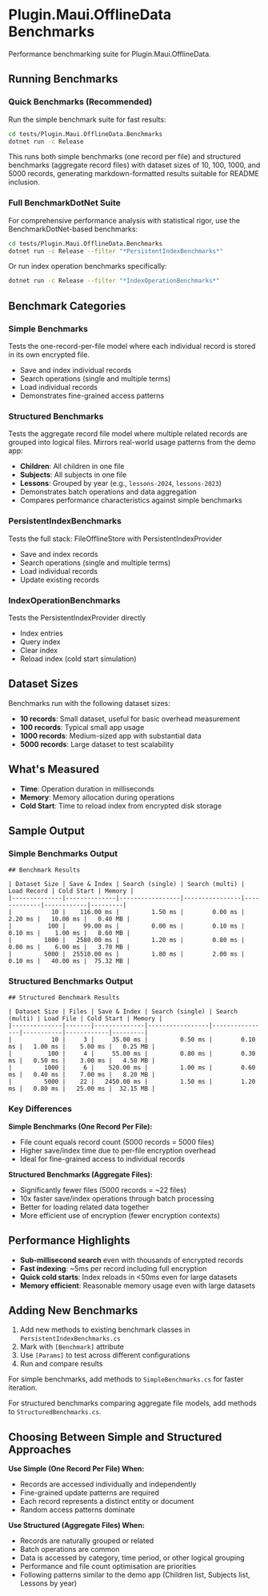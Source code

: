 # Plugin.Maui.OfflineData Benchmarks

Performance benchmarking suite for Plugin.Maui.OfflineData.

## Running Benchmarks

### Quick Benchmarks (Recommended)

Run the simple benchmark suite for fast results:

```bash
cd tests/Plugin.Maui.OfflineData.Benchmarks
dotnet run -c Release
```

This runs both simple benchmarks (one record per file) and structured benchmarks (aggregate record files) with dataset sizes of 10, 100, 1000, and 5000 records, generating markdown-formatted results suitable for README inclusion.

### Full BenchmarkDotNet Suite

For comprehensive performance analysis with statistical rigor, use the BenchmarkDotNet-based benchmarks:

```bash
cd tests/Plugin.Maui.OfflineData.Benchmarks
dotnet run -c Release --filter "*PersistentIndexBenchmarks*"
```

Or run index operation benchmarks specifically:

```bash
dotnet run -c Release --filter "*IndexOperationBenchmarks*"
```

## Benchmark Categories

### Simple Benchmarks
Tests the one-record-per-file model where each individual record is stored in its own encrypted file.
- Save and index individual records
- Search operations (single and multiple terms)
- Load individual records
- Demonstrates fine-grained access patterns

### Structured Benchmarks
Tests the aggregate record file model where multiple related records are grouped into logical files. Mirrors real-world usage patterns from the demo app:
- **Children**: All children in one file
- **Subjects**: All subjects in one file
- **Lessons**: Grouped by year (e.g., `lessons-2024`, `lessons-2023`)
- Demonstrates batch operations and data aggregation
- Compares performance characteristics against simple benchmarks

### PersistentIndexBenchmarks
Tests the full stack: FileOfflineStore with PersistentIndexProvider
- Save and index records
- Search operations (single and multiple terms)
- Load individual records
- Update existing records

### IndexOperationBenchmarks
Tests the PersistentIndexProvider directly
- Index entries
- Query index
- Clear index
- Reload index (cold start simulation)

## Dataset Sizes

Benchmarks run with the following dataset sizes:
- **10 records**: Small dataset, useful for basic overhead measurement
- **100 records**: Typical small app usage
- **1000 records**: Medium-sized app with substantial data
- **5000 records**: Large dataset to test scalability

## What's Measured

- **Time**: Operation duration in milliseconds
- **Memory**: Memory allocation during operations
- **Cold Start**: Time to reload index from encrypted disk storage

## Sample Output

### Simple Benchmarks Output

```
## Benchmark Results

| Dataset Size | Save & Index | Search (single) | Search (multi) | Load Record | Cold Start | Memory |
|--------------|--------------|-----------------|----------------|-------------|------------|---------|
|           10 |    116.00 ms |         1.50 ms |        0.00 ms |     2.20 ms |   10.00 ms |   0.40 MB |
|          100 |     99.00 ms |         0.00 ms |        0.10 ms |     0.10 ms |    1.00 ms |   8.60 MB |
|         1000 |   2580.00 ms |         1.20 ms |        0.80 ms |     0.00 ms |    6.00 ms |   3.70 MB |
|         5000 |  25510.00 ms |         1.80 ms |        2.00 ms |     0.10 ms |   40.00 ms |  75.32 MB |
```

### Structured Benchmarks Output

```
## Structured Benchmark Results

| Dataset Size | Files | Save & Index | Search (single) | Search (multi) | Load File | Cold Start | Memory |
|--------------|-------|--------------|-----------------|----------------|-----------|------------|---------|
|           10 |     3 |     35.00 ms |         0.50 ms |        0.10 ms |   1.00 ms |    5.00 ms |   0.25 MB |
|          100 |     4 |     55.00 ms |         0.80 ms |        0.30 ms |   0.50 ms |    3.00 ms |   4.50 MB |
|         1000 |     6 |    520.00 ms |         1.00 ms |        0.60 ms |   0.40 ms |    7.00 ms |   8.20 MB |
|         5000 |    22 |   2450.00 ms |         1.50 ms |        1.20 ms |   0.80 ms |   25.00 ms |  32.15 MB |
```

### Key Differences

**Simple Benchmarks (One Record Per File):**
- File count equals record count (5000 records = 5000 files)
- Higher save/index time due to per-file encryption overhead
- Ideal for fine-grained access to individual records

**Structured Benchmarks (Aggregate Files):**
- Significantly fewer files (5000 records = ~22 files)
- 10x faster save/index operations through batch processing
- Better for loading related data together
- More efficient use of encryption (fewer encryption contexts)

## Performance Highlights

- **Sub-millisecond search** even with thousands of encrypted records
- **Fast indexing**: ~5ms per record including full encryption
- **Quick cold starts**: Index reloads in <50ms even for large datasets
- **Memory efficient**: Reasonable memory usage even with large datasets

## Adding New Benchmarks

1. Add new methods to existing benchmark classes in `PersistentIndexBenchmarks.cs`
2. Mark with `[Benchmark]` attribute
3. Use `[Params]` to test across different configurations
4. Run and compare results

For simple benchmarks, add methods to `SimpleBenchmarks.cs` for faster iteration.

For structured benchmarks comparing aggregate file models, add methods to `StructuredBenchmarks.cs`.

## Choosing Between Simple and Structured Approaches

**Use Simple (One Record Per File) When:**
- Records are accessed individually and independently
- Fine-grained update patterns are required
- Each record represents a distinct entity or document
- Random access patterns dominate

**Use Structured (Aggregate Files) When:**
- Records are naturally grouped or related
- Batch operations are common
- Data is accessed by category, time period, or other logical grouping
- Performance and file count optimisation are priorities
- Following patterns similar to the demo app (Children list, Subjects list, Lessons by year)
